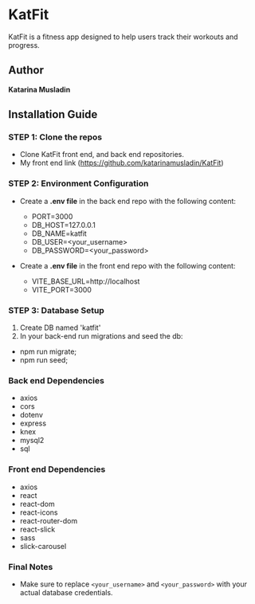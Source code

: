 # KatFit

KatFit is a fitness app designed to help users track their workouts and progress. 

## Author

**Katarina Musladin**

## Installation Guide

### STEP 1: Clone the repos
- Clone KatFit front end, and back end repositories.
- My front end link (https://github.com/katarinamusladin/KatFit)


### STEP 2: Environment Configuration
- Create a **.env file** in the back end repo with the following content:
  - PORT=3000
  - DB_HOST=127.0.0.1
  - DB_NAME=katfit
  - DB_USER=<your_username>
  - DB_PASSWORD=<your_password>

- Create a **.env file** in the front end repo with the following content:
  - VITE_BASE_URL=http://localhost
  - VITE_PORT=3000

 ### STEP 3: Database Setup

1. Create DB named 'katfit'
2. In your back-end run migrations and seed the db:
  - npm run migrate;
  - npm run seed;

### Back end Dependencies
- axios
- cors
- dotenv
- express
- knex
- mysql2
- sql

### Front end Dependencies
- axios
- react
- react-dom
- react-icons
- react-router-dom
- react-slick
- sass
- slick-carousel

### Final Notes
- Make sure to replace `<your_username>` and `<your_password>` with your actual database credentials.